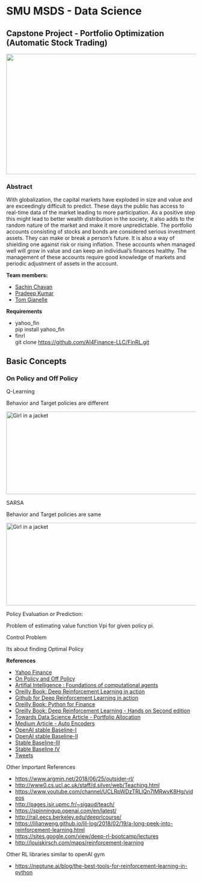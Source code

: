 # SMU MSDS - Data Science
## Capstone Project - Portfolio Optimization (Automatic Stock Trading)

<a href="https://neptune.ai/blog/the-best-tools-for-reinforcement-learning-in-python">
<img src="https://i1.wp.com/neptune.ai/wp-content/uploads/RL-tools.png?w=1100&ssl=1" width="740" height="320">
</a>


### Abstract

With globalization, the capital markets have exploded in size and value and are exceedingly difficult to predict. These days the public has access to real-time data of the market leading to more participation. As a positive step this might lead to better wealth distribution in the society, it also adds to the random nature of the market and make it more unpredictable. The portfolio accounts consisting of stocks and bonds are considered serious investment assets. They can make or break a person’s future. It is also a way of shielding one against risk or rising inflation. These accounts when managed well will grow in value and can keep an individual’s finances healthy. The management of these accounts require good knowledge of markets and periodic adjustment of assets in the account.  


**Team members:**

- <a href="https://github.com/sachinac/CapStone"> Sachin Chavan </a>
- <a href="https://github.com/pradeep17j/CapStone"> Pradeep Kumar </a>
- <a href="https://github.com/tgianelle/CapStone"> Tom Gianelle </a>

**Requirements**

- yahoo_fin <br>
  pip install yahoo_fin<br>
- finrl<br>
 git clone https://github.com/AI4Finance-LLC/FinRL.git<br>

## Basic Concepts

### On Policy and Off Policy



Q-Learning

Behavior and Target policies are different

<img src="https://leimao.github.io/images/blog/2019-03-14-RL-On-Policy-VS-Off-Policy/q-learning.png" alt="Girl in a jacket" width="640" height="220">


SARSA 

Behavior and Target policies are same

<img src="https://leimao.github.io/images/blog/2019-03-14-RL-On-Policy-VS-Off-Policy/sarsa.png" alt="Girl in a jacket" width="640" height="220">


Policy Evaluation or Prediction:

Problem of estimating value function Vpi for given policy pi.


Control Problem

Its about finding Optimal Policy


**References**



- <a href="http://theautomatic.net/2018/01/25/coding-yahoo_fin-package/"> Yahoo Finance </a> 
- <a href="https://leimao.github.io/blog/RL-On-Policy-VS-Off-Policy/"> On Policy and Off Policy </a>
- <a href="http://artint.info/2e/html/ArtInt2e.Ch12.S1.html"> Artifial Intelligence : Foundations of computational agents </a>
- <a href="https://learning.oreilly.com/library/view/deep-reinforcement-learning/9781617295430/kindle_split_013.html">Oreilly Book: Deep Reinforcement Learning in action</a>
- <a href="https://github.com/DeepReinforcementLearning/DeepReinforcementLearningInAction"> Github for Deep Reinforcement Learning in action </a>
- <a href="https://learning.oreilly.com/library/view/python-for-finance/9781492024323/ch20.html#portfolio_valuation">Oreilly Book: Python for Finance</a>
- <a href="https://learning.oreilly.com/library/view/deep-reinforcement-learning/9781838826994/Text/Chapter_2.xhtml#_idParaDest-34">Oreilly Book: Deep Reinforcement Learning - Hands on Second edition </a>
- <a href="https://towardsdatascience.com/finrl-for-quantitative-finance-tutorial-for-portfolio-allocation-9b417660c7cd"> Towards Data Science Article - Portfolio Allocation </a>
- <a href="https://medium.com/pytorch/implementing-an-autoencoder-in-pytorch-19baa22647d1"> Medium Article - Auto Encoders </a>
- <a href="https://github.com/DLR-RM/stable-baselines3"> OpenAI stable Baseline-I  </a>
- <a href="https://github.com/hill-a/stable-baselines"> OpenAI stable Baseline-II </a>
- <a href="https://araffin.github.io/post/sb3/"> Stable Baseline-III </a> 
- <a href="https://awesomeopensource.com/project/Stable-Baselines-Team/stable-baselines"> Stable Baseline IV </a>
- <a href="https://twitter.com/araffin2/status/1042026628753313792?lang=en"> Tweets </a>

Other Important References

- https://www.argmin.net/2018/06/25/outsider-rl/
- http://www0.cs.ucl.ac.uk/staff/d.silver/web/Teaching.html
- https://www.youtube.com/channel/UCLRpWDzTRLlQn7lMRwvK8Hg/videos
- http://pages.isir.upmc.fr/~sigaud/teach/
- https://spinningup.openai.com/en/latest/
- http://rail.eecs.berkeley.edu/deeprlcourse/
- https://lilianweng.github.io/lil-log/2018/02/19/a-long-peek-into-reinforcement-learning.html
- https://sites.google.com/view/deep-rl-bootcamp/lectures
- http://louiskirsch.com/maps/reinforcement-learning

Other RL libraries similar to openAI gym

- https://neptune.ai/blog/the-best-tools-for-reinforcement-learning-in-python

